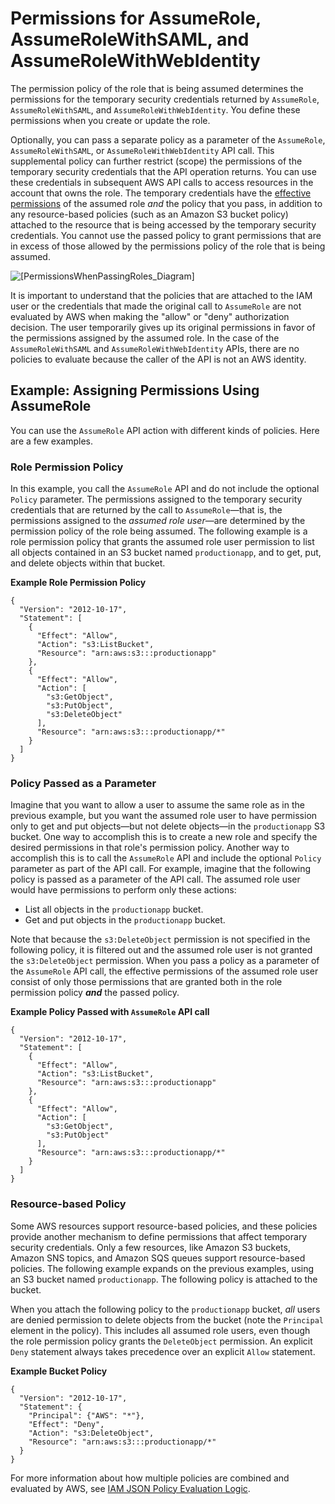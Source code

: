 # Permissions for AssumeRole, AssumeRoleWithSAML, and AssumeRoleWithWebIdentity<a name="id_credentials_temp_control-access_assumerole"></a>

The permission policy of the role that is being assumed determines the permissions for the temporary security credentials returned by `AssumeRole`, `AssumeRoleWithSAML`, and `AssumeRoleWithWebIdentity`\. You define these permissions when you create or update the role\. 

Optionally, you can pass a separate policy as a parameter of the `AssumeRole`, `AssumeRoleWithSAML`, or `AssumeRoleWithWebIdentity` API call\. This supplemental policy can further restrict \(scope\) the permissions of the temporary security credentials that the API operation returns\. You can use these credentials in subsequent AWS API calls to access resources in the account that owns the role\. The temporary credentials have the [effective permissions](reference_policies_evaluation-logic.md) of the assumed role *and* the policy that you pass, in addition to any resource\-based policies \(such as an Amazon S3 bucket policy\) attached to the resource that is being accessed by the temporary security credentials\. You cannot use the passed policy to grant permissions that are in excess of those allowed by the permissions policy of the role that is being assumed\.

![\[PermissionsWhenPassingRoles_Diagram\]](http://docs.aws.amazon.com/IAM/latest/UserGuide/images/role_passed_policy_permissions.png)

It is important to understand that the policies that are attached to the IAM user or the credentials that made the original call to `AssumeRole` are not evaluated by AWS when making the "allow" or "deny" authorization decision\. The user temporarily gives up its original permissions in favor of the permissions assigned by the assumed role\. In the case of the `AssumeRoleWithSAML` and `AssumeRoleWithWebIdentity` APIs, there are no policies to evaluate because the caller of the API is not an AWS identity\.

## Example: Assigning Permissions Using AssumeRole<a name="permissions-assume-role-example"></a>

You can use the `AssumeRole` API action with different kinds of policies\. Here are a few examples\.

### Role Permission Policy<a name="permissions-assume-role-example-role-access-policy"></a>

In this example, you call the `AssumeRole` API and do not include the optional `Policy` parameter\. The permissions assigned to the temporary security credentials that are returned by the call to `AssumeRole`—that is, the permissions assigned to the *assumed role user*—are determined by the permission policy of the role being assumed\. The following example is a role permission policy that grants the assumed role user permission to list all objects contained in an S3 bucket named `productionapp`, and to get, put, and delete objects within that bucket\.

**Example Role Permission Policy**  

```
{
  "Version": "2012-10-17",
  "Statement": [
    {
      "Effect": "Allow",
      "Action": "s3:ListBucket",
      "Resource": "arn:aws:s3:::productionapp"
    },
    {
      "Effect": "Allow",
      "Action": [
        "s3:GetObject",
        "s3:PutObject",
        "s3:DeleteObject"
      ],
      "Resource": "arn:aws:s3:::productionapp/*"
    }
  ]
}
```

### Policy Passed as a Parameter<a name="permissions-assume-role-example-passed-policy"></a>

Imagine that you want to allow a user to assume the same role as in the previous example, but you want the assumed role user to have permission only to get and put objects—but not delete objects—in the `productionapp` S3 bucket\. One way to accomplish this is to create a new role and specify the desired permissions in that role's permission policy\. Another way to accomplish this is to call the `AssumeRole` API and include the optional `Policy` parameter as part of the API call\. For example, imagine that the following policy is passed as a parameter of the API call\. The assumed role user would have permissions to perform only these actions: 
+ List all objects in the `productionapp` bucket\.
+ Get and put objects in the `productionapp` bucket\.

Note that because the `s3:DeleteObject` permission is not specified in the following policy, it is filtered out and the assumed role user is not granted the `s3:DeleteObject` permission\. When you pass a policy as a parameter of the `AssumeRole` API call, the effective permissions of the assumed role user consist of only those permissions that are granted both in the role permission policy ***and*** the passed policy\.

**Example Policy Passed with `AssumeRole` API call**  

```
{
  "Version": "2012-10-17",
  "Statement": [
    {
      "Effect": "Allow",
      "Action": "s3:ListBucket",
      "Resource": "arn:aws:s3:::productionapp"
    },
    {
      "Effect": "Allow",
      "Action": [
        "s3:GetObject",
        "s3:PutObject"
      ],
      "Resource": "arn:aws:s3:::productionapp/*"
    }
  ]
}
```

### Resource\-based Policy<a name="permissions-assume-role-example-resource-based-policy"></a>

Some AWS resources support resource\-based policies, and these policies provide another mechanism to define permissions that affect temporary security credentials\. Only a few resources, like Amazon S3 buckets, Amazon SNS topics, and Amazon SQS queues support resource\-based policies\. The following example expands on the previous examples, using an S3 bucket named `productionapp`\. The following policy is attached to the bucket\. 

When you attach the following policy to the `productionapp` bucket, *all* users are denied permission to delete objects from the bucket \(note the `Principal` element in the policy\)\. This includes all assumed role users, even though the role permission policy grants the `DeleteObject` permission\. An explicit `Deny` statement always takes precedence over an explicit `Allow` statement\.

**Example Bucket Policy**  

```
{
  "Version": "2012-10-17",
  "Statement": {
    "Principal": {"AWS": "*"},
    "Effect": "Deny",
    "Action": "s3:DeleteObject",
    "Resource": "arn:aws:s3:::productionapp/*"
  }
}
```

For more information about how multiple policies are combined and evaluated by AWS, see [IAM JSON Policy Evaluation Logic](reference_policies_evaluation-logic.md)\.